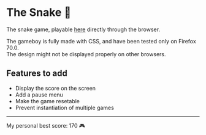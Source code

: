 # The Snake 🐍

The snake game, playable [here](https://pellul.github.io/snake/demo) directly
through the browser.

The gameboy is fully made with CSS, and have been tested only on Firefox 70.0.\
The design might not be displayed properly on other browsers.

## Features to add

- Display the score on the screen
- Add a pause menu
- Make the game resetable
- Prevent instantiation of multiple games

---

My personal best score: 170 🎮
